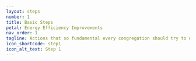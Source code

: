 ```yaml
---
layout: steps
number: 1
title: Basic Steps
petal: Energy Efficiency Improvements
nav_order: 1
tagline: Actions that so fundamental every congregation should try to do them.  These make it easier to get the rest right.
icon_shortcode: step1
icon_alt_text: Step 1
---
```



